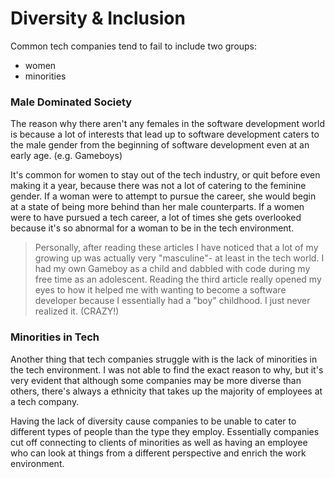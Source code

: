 # Diversity & Inclusion

Common tech companies tend to fail to include two groups:
  - women
  - minorities 

### Male Dominated Society 
The reason why there aren't any females in the software development world is because a lot of interests that lead up to software development caters to the male gender from the beginning of software development even at an early age. (e.g. Gameboys) 

It's common for women to stay out of the tech industry, or quit before even making it a year, because there was not a lot of catering to the feminine gender. If a woman were to attempt to pursue the career, she would begin at a state of being more behind than her male counterparts. If a women were to have pursued a tech career, a lot of times she gets overlooked because it's so abnormal for a woman to be in the tech environment. 

> Personally, after reading these articles I have noticed that a lot of my growing up was actually very "masculine"- at least in the tech world. I had my own Gameboy as a child and dabbled with code during my free time as an adolescent. Reading the third article really opened my eyes to how it helped me with wanting to become a software developer because I essentially had a "boy" childhood. I just never realized it. (CRAZY!)

### Minorities in Tech
Another thing that tech companies struggle with is the lack of minorities in the tech environment. I was not able to find the exact reason to why, but it's very evident that although some companies may be more diverse than others, there's always a ethnicity that takes up the majority of employees at a tech company.

Having the lack of diversity cause companies to be unable to cater to different types of people than the type they employ. Essentially companies cut off connecting to clients of minorities as well as having an employee who can look at things from a different perspective and enrich the work environment. 